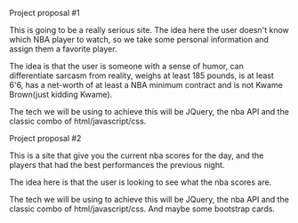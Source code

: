 Project proposal #1

This is going to be a really serious site. The idea here the user doesn't know which NBA player to watch, so we take some personal information and assign them a favorite player.

The idea is that the user is someone with a sense of humor, can differentiate sarcasm from reality, weighs at least 185 pounds, is at least 6'6, has a net-worth of at least a NBA minimum contract and is not Kwame Brown(just kidding Kwame).

The tech we will be using to achieve this will be JQuery, the nba API and the classic combo of html/javascript/css.

Project proposal #2

This is a site that give you the current nba scores for the day, and the players that had the best performances the previous night.

The idea here is that the user is looking to see what the nba scores are.

The tech we will be using to achieve this will be JQuery, the nba API and the classic combo of html/javascript/css. And maybe some bootstrap cards.
